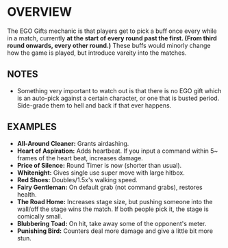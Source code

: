 
# OVERVIEW

The EGO Gifts mechanic is that players get to pick a buff once every while in a match, currently **at the start of every round past the first. (From third round onwards, every other round.)** These buffs would minorly change how the game is played, but introduce vareity into the matches. 

## NOTES
- Something very important to watch out is that there is no EGO gift which is an auto-pick against a certain character, or one that is busted period. Side-grade them to hell and back if that ever happens.


## EXAMPLES

- **All-Around Cleaner:** Grants airdashing.
- **Heart of Aspiration:** Adds heartbeat. If you input a command within 5~ frames of the heart beat, increases damage.
- **Price of Silence:** Round Timer is now (shorter than usual).
- **Whitenight:** Gives single use super move with large hitbox.
- **Red Shoes:** Doubles/1.5x's walking speed.
- **Fairy Gentleman:** On default grab (not command grabs), restores health.
- **The Road Home:** Increases stage size, but pushing someone into the wall/off the stage wins the match. If both people pick it, the stage is comically small.
- **Blubbering Toad:** On hit, take away some of the opponent's meter.
- **Punishing Bird:** Counters deal more damage and give a little bit more stun.
